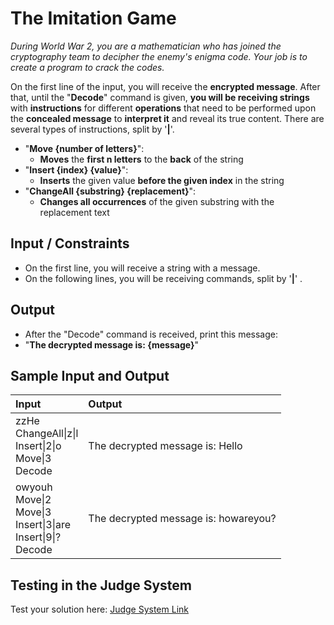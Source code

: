 # The Imitation Game 

*During World War 2, you are a mathematician who has joined the cryptography team to decipher the enemy's enigma code. Your job is to create a program to crack the codes.*  

On the first line of the input, you will receive the **encrypted message**.
After that, until the "**Decode**" command is given, **you will be receiving strings** with **instructions** for different **operations**
that need to be performed upon the **concealed message** to **interpret it** and reveal its true content.
There are several types of instructions, split by '**|**'.  

- "**Move {number of letters}**":
  - **Moves** the **first n letters** to the **back** of the string
- "**Insert {index} {value}**":
   - **Inserts** the given value **before the given index** in the string
- "**ChangeAll {substring} {replacement}**":  
   - **Changes all occurrences** of the given substring with the replacement text
  
## Input / Constraints  

- On the first line, you will receive a string with a message.
- On the following lines, you will be receiving commands, split by '**|**' .
  
## Output  

- After the "Decode" command is received, print this message:  
- "**The decrypted message is: {message}**"

## Sample Input and Output  
    
| **Input** | **Output** |  
| :--- | :--- | 
| zzHe<br> ChangeAll\|z\|l<br> Insert\|2\|o<br> Move\|3<br> Decode | The decrypted message is: Hello |
| owyouh<br> Move\|2<br> Move\|3<br> Insert\|3\|are<br> Insert\|9\|?<br> Decode | The decrypted message is: howareyou? |

## Testing in the Judge System  
    
Test your solution here: [Judge System Link](https://judge.softuni.org/Contests/Practice/Index/2525#0)
